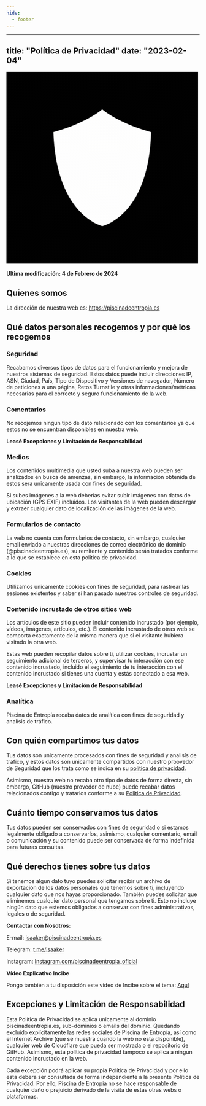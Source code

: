 ```yaml
---
hide:
  - footer
---
```

---
title: "Política de Privacidad"
date: "2023-02-04"
---

![Logo Política de Privacidad](../images/Privacy.gif)

**Ultima modificación: 4 de Febrero de 2024**

## Quienes somos

La dirección de nuestra web es: https://piscinadeentropia.es

## Qué datos personales recogemos y por qué los recogemos

### Seguridad

Recabamos diversos tipos de datos para el funcionamiento y mejora de nuestros sistemas de seguridad. Estos datos puede incluir direcciones IP, ASN, Ciudad, País, Tipo de Dispositivo y Versiones de navegador, Número de peticiones a una página, Retos Turnstile y otras informaciones/métricas necesarias para el correcto y seguro funcionamiento de la web.

### Comentarios

No recojemos ningun tipo de dato relacionado con los comentarios ya que estos no se encuentran disponibles en nuestra web. 

**Leasé Excepciones y Limitación de Responsabilidad**

### Medios

Los contenidos multimedia que usted suba a nuestra web pueden ser analizados en busca de amenzas, sin embargo, la información obtenida de estos sera unicamente usada con fines de seguridad.

Si subes imágenes a la web deberías evitar subir imágenes con datos de ubicación (GPS EXIF) incluidos. Los visitantes de la web pueden descargar y extraer cualquier dato de localización de las imágenes de la web.

### Formularios de contacto

La web no cuenta con formularios de contacto, sin embargo, cualquier email enviado a nuestras direcciones de correo electrónico de dominio (@piscinadeentropia.es), su remitente y contenido serán tratados conforme a lo que se establece en esta política de privacidad.

### Cookies

Utilizamos unicamente cookies con fines de seguridad, para rastrear las sesiones existentes y saber si han pasado nuestros controles de seguridad.

### Contenido incrustado de otros sitios web

Los artículos de este sitio pueden incluir contenido incrustado (por ejemplo, vídeos, imágenes, artículos, etc.). El contenido incrustado de otras web se comporta exactamente de la misma manera que si el visitante hubiera visitado la otra web.

Estas web pueden recopilar datos sobre ti, utilizar cookies, incrustar un seguimiento adicional de terceros, y supervisar tu interacción con ese contenido incrustado, incluido el seguimiento de tu interacción con el contenido incrustado si tienes una cuenta y estás conectado a esa web.

**Leasé Excepciones y Limitación de Responsabilidad**

### Analítica

Piscina de Entropía recaba datos de analítica con fines de seguridad y analísis de tráfico.

## Con quién compartimos tus datos

Tus datos son unicamente procesados con fines de seguridad y analisís de trafico, y estos datos son unicamente compartidos con nuestro proovedor de Seguridad que los trata como se indica en su [política de privacidad](https://www.cloudflare.com/es-es/privacypolicy/).

Asimismo, nuestra web no recaba otro tipo de datos de forma directa, sin embargo, GitHub (nuestro provedor de nube) puede recabar datos relacionados contigo y tratarlos conforme a su [Política de Privacidad](https://docs.github.com/en/site-policy/privacy-policies/github-general-privacy-statement).

## Cuánto tiempo conservamos tus datos

Tus datos pueden ser conservados con fines de seguridad o si estamos legalmente obligado a conservarlos, asimismo, cualquier comentario, email o comunicación y su contenido puede ser conservada de forma indefinida para futuras consultas.

## Qué derechos tienes sobre tus datos

Si tenemos algun dato tuyo puedes solicitar recibir un archivo de exportación de los datos personales que tenemos sobre ti, incluyendo cualquier dato que nos hayas proporcionado. También puedes solicitar que eliminemos cualquier dato personal que tengamos sobre ti. Esto no incluye ningún dato que estemos obligados a conservar con fines administrativos, legales o de seguridad.

**Contactar con Nosotros:**

E-mail: [isaaker@piscinadeentropia.es](mailto:isaaker@piscinadeentropia.es)

Telegram: [t.me/isaaker](https://t.me/isaaker)

Instagram: [Instagram.com/piscinadeentropia\_oficial](https://Instagram.com/piscinadeentropia\_oficial)

**Vídeo Explicativo Incibe**

Pongo también a tu disposición este video de Incibe sobre el tema: [Aquí](https://youtu.be/WluUlbDVRkg)

## Excepciones y Limitación de Responsabilidad

Esta Política de Privacidad se aplica unicamente al dominio piscinadeentropia.es, sub-dominios o emails del dominio. Quedando excluido explícitamente las redes sociales de Piscina de Entropía, así como el Internet Archive (que se muestra cuando la web no esta disponible), cualquier web de Cloudflare que pueda ser mostrada o el repositorio de GitHub. Asimismo, esta política de privacidad tampoco se aplica a ningun contenido incrustado en la web.

Cada excepción podrá aplicar su propia Política de Privacidad y por ello esta debera ser consultada de forma independiente a la presente Política de Privacidad. Por ello, Piscina de Entropia no se hace responsable de cualquier daño o prejuicio derivado de la visita de estas otras webs o plataformas.
